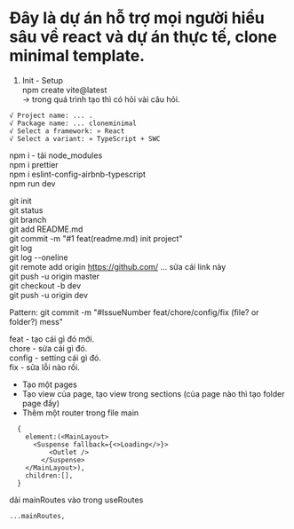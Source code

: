 # Đây là dự án hỗ trợ mọi người hiểu sâu về react và dự án thực tế, clone minimal template.

1. Init - Setup  
  npm create vite@latest  
  -> trong quá trình tạo thì có hỏi vài câu hỏi.

```
√ Project name: ... .
√ Package name: ... cloneminimal
√ Select a framework: » React
√ Select a variant: » TypeScript + SWC
```

npm i - tải node_modules  
npm i prettier  
npm i eslint-config-airbnb-typescript  
npm run dev   

git init   
git status  
git branch  
git add README.md   
git commit -m "#1 feat(readme.md) init project"  
git log  
git log --oneline  
git remote add origin https://github.com/ ... sửa cái link này   
git push -u origin master  
git checkout -b dev   
git push -u origin dev  


Pattern: git commit -m "#IssueNumber feat/chore/config/fix (file? or folder?) mess"

feat - tạo cái gì đó mới.  
chore - sửa cái gì đó.  
config - setting cái gì đó.  
fix - sửa lỗi nào rồi.  

- Tạo một pages  
- Tạo view của page, tạo view trong sections (của page nào thì tạo folder page đấy)  
- Thêm một router trong file main  

```
  {
    element:(<MainLayout>
      <Suspense fallback={<>Loading</>}>
          <Outlet />
        </Suspense>
    </MainLayout>),
    children:[],
  }
```

dải mainRoutes vào trong useRoutes  
```
...mainRoutes,
```

